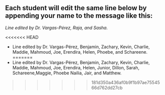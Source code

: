 ## Each student will edit the same line below by appending your name to the message like this:
*Line edited by Dr. Vargas-Pérez, Raja, and Sasha.*

<<<<<<< HEAD


- Line edited by Dr. Vargas-Pérez, Benjamin, Zachary, Kevin, Charlie, Maddie, Mahmoud, Joe, Erendira, Helen, Phoebe, and Schareene.
=======
- Line edited by Dr. Vargas-Pérez, Benjamin, Zachary, Kevin, Charlie, Maddie, Mahmoud, Joe, Erendira, Helen, Junior, Dillon, Sarah, Schareene,Maggie, Phoebe  Nailia, Jair, and Matthew.

>>>>>>> 181d350a436af0b9f1b97ae7554566d762dd27cb
